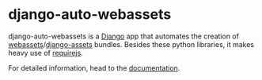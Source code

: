 # django-auto-webassets
django-auto-webassets is a [Django](https://www.djangoproject.com/) app that automates the creation of [webassets](https://webassets.readthedocs.io/en/latest/)/[django-assets](https://django-assets.readthedocs.io/en/latest/) bundles. Besides these python libraries, it makes heavy use of [requirejs](https://requirejs.org/).

For detailed information, head to the [documentation](https://django-auto-webassets.readthedocs.io).

